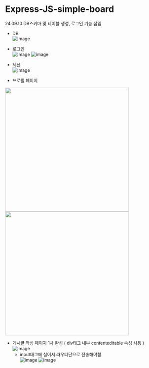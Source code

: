 ﻿# Express-JS-simple-board

24.09.10 DB스키마 및 테이블 생성, 로그인 기능 삽입

- DB
  <br/>
![image](https://github.com/user-attachments/assets/9f4999b1-ff0d-4a93-9a78-7c6a90f2a36d)

- 로그인
  <br/>
![image](https://github.com/user-attachments/assets/79f4a2c2-be5e-4cd5-ac76-c3f6b990f365)
![image](https://github.com/user-attachments/assets/ef76426f-3592-4c0f-95bd-555987791ffb)

- 세션
  <br/>
![image](https://github.com/user-attachments/assets/723873fe-248b-479e-af68-d59f79d46854)

- 프로필 페이지
  <br/>
<img src="https://github.com/user-attachments/assets/0b0e84c1-03cd-42b9-b36b-48e98e89de9f" width="400" />
<img src="https://github.com/user-attachments/assets/48abc53d-90c2-4757-bb24-e36ed64d8bf6" width="400" />


- 게시글 작성 페이지 1차 완성 ( div태그 내부 contenteditable 속성 사용 )
  <br/>
![image](https://github.com/user-attachments/assets/8e78c0fd-c729-41c0-b3fb-8ea0b45e9b41)
  - input태그에 실어서 라우터단으로 전송해야함
    <br/>
    ![image](https://github.com/user-attachments/assets/55bb054b-6ea1-46e8-b668-53be31f1d748)
    ![image](https://github.com/user-attachments/assets/39506425-5b48-45ef-b22b-8e3f4dda5a5c)

